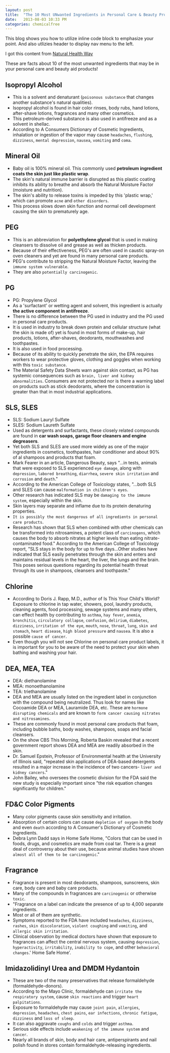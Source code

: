 ```yaml
---
layout: post
title:  "The 10 Most UNwanted Ingredients in Personal Care & Beauty Products"
date:   2013-08-03 10:33 PM
categories: chemicalfree
---
```


This blog shows you how to utilize inline code block to emphasize your point. And also utlizies header to display nav menu to the left.

I got this content from [Natural Health Way][1]


These are facts about 10 of the most unwanted ingredients that may be in your personal care and beauty aid products!

## Isopropyl Alcohol

* This is a solvent and denaturant (`poisonous substance` that changes another substance's natural qualities).
* Isopropyl alcohol is found in hair color rinses, body rubs, hand lotions, after-shave lotions, fragrances and many other cosmetics.
* This petroleum-derived substance is also used in antifreeze and as a solvent in shellac.
* According to A Consumers Dictionary of Cosmetic Ingredients, inhalation or ingestion of the vapor may cause `headaches`, `flushing`, `dizziness`, `mental depression`, `nausea`, `vomiting` and `coma`.

## Mineral Oil
* Baby oil is 100% mineral oil. This commonly used **petroleum ingredient coats the skin just like plastic wrap**.
* The skin's natural immune barrier is disrupted as this plastic coating inhibits its ability to breathe and absorb the Natural Moisture Factor (moisture and nutrition).
* The skin's ability to release toxins is impeded by this 'plastic wrap,' which can promote `acne` and `other disorders`.
* This process slows down skin function and normal cell development causing the skin to prematurely age.

## PEG
* This is an abbreviation for **polyethylene glycol** that is used in making cleansers to dissolve oil and grease as well as thicken products.
* Because of their effectiveness, PEG's are often used in caustic spray-on oven cleaners and yet are found in many personal care products.
* PEG's contribute to stripping the Natural Moisture Factor, leaving the `immune system vulnerable`.
* They are also `potentially carcinogenic`.

## PG
* PG: Propylene Glycol
* As a 'surfactant' or wetting agent and solvent, this ingredient is actually **the active component in antifreeze**.
* There is no difference between the PG used in industry and the PG used in personal care products.
* It is used in industry to break down protein and cellular structure (what the skin is made of) yet is found in most forms of make-up, hair products, lotions, after-shaves, deodorants, mouthwashes and toothpastes.
* It is also used in food processing.
* Because of its ability to quickly penetrate the skin, the EPA requires workers to wear protective gloves, clothing and goggles when working with this `toxic substance`.
* The Material Safety Data Sheets warn against skin contact, as PG has systemic consequences such as `brain, liver and kidney abnormalities`. Consumers are not protected nor is there a warning label on products such as stick deodorants, where the concentration is greater than that in most industrial applications.

## SLS, SLES
* SLS: Sodium Lauryl Sulfate
* SLES: Sodium Laureth Sulfate
* Used as detergents and surfactants, these closely related compounds are found in **car wash soaps, garage floor cleaners and engine degreasers**.
* Yet both SLS and SLES are used more widely as one of the major ingredients in cosmetics, toothpastes, hair conditioner and about 90% of al shampoos and products that foam.
* Mark Fearer in an article, Dangerous Beauty, says "...in tests, animals that were exposed to SLS experienced `eye damage`, along with `depression`, `labored breathing`, `diarrhea`, `severe skin irritation` and `corrosion` and `death`."
* According to the American College of Toxicology states, "...both SLS and SLES can cause `malformation in children's eyes`.
* Other research has indicated SLS may be `damaging to the immune system`, especially within the skin.
* Skin layers may separate and inflame due to its protein denaturing properties.
* `It is possibly the most dangerous of all ingredients in personal care products`.
* Research has shown that SLS when combined with other chemicals can be transformed into nitrosamines, a potent class of `carcinogens`, which causes the body to absorb nitrates at higher levels than eating nitrate-contaminated food." According to the American College of Toxicology report, "SLS stays in the body for up to five days...Other studies have indicated that SLS easily penetrates through the skin and enters and maintains residual levels in the heart, the liver, the lungs and the brain. This poses serious questions regarding its potential health threat through its use in shampoos, cleansers and toothpaste."

## Chlorine
* According to Doris J. Rapp, M.D., author of Is This Your Child's World? Exposure to chlorine in tap water, showers, pool, laundry products, cleaning agents, food processing, sewage systems and many others, can effect health by contributing to `asthma`, `hay fever`, `anemia`, `bronchitis`, `circulatory collapse`, `confusion`, `delirium`, `diabetes`, `dizziness`, `irritation of the eye`, `mouth`, `nose`, `throat`, `lung`, `skin and stomach`, `heart disease`, `high blood pressure` and `nausea`. It is also a possible `cause of cancer`.
* Even though you will not see Chlorine on personal care product labels, it is important for you to be aware of the need to protect your skin when bathing and washing your hair.

## DEA, MEA, TEA
* DEA: diethanolamine
* MEA: monoethanolamine
* TEA: triethanolamine
* DEA and MEA are usually listed on the ingredient label in conjunction with the compound being neutralized. Thus look for names like Cocoamide DEA or MEA, Lauramide DEA, etc. These are `hormone disrupting chemicals` and are known to `form cancer causing nitrates and nitrosamines`.
* These are commonly found in most personal care products that foam, including bubble baths, body washes, shampoos, soaps and facial cleansers.
* On the show CBS This Morning, Roberta Baskin revealed that a recent government report shows DEA and MEA are readily absorbed in the skin.
* Dr. Samuel Epstein, Professor of Environmental health at the University of Illinois said, "repeated skin applications of DEA-based detergents resulted in a major increase in the incidence of two cancers- `liver and kidney cancers`."
* John Bailey, who oversees the cosmetic division for the FDA said the new study is especially important since "the risk equation changes significantly for children."

## FD&C Color Pigments
* Many color pigments cause skin sensitivity and irritation.
* Absorption of certain colors can cause `depletion of oxygen` in the body and even `death` according to A Consumer's Dictionary of Cosmetic Ingredients.
* Debra Lynn Dadd says in Home Safe Home, "Colors that can be used in foods, drugs, and cosmetics are made from coal tar. There is a great deal of controversy about their use, because animal studies have shown `almost all of them to be carcinogenic`."

## Fragrance
* Fragrance is present in most deodorants, shampoos, sunscreens, skin care, body care and baby care products.
* Many of the compounds in fragrances are `carcinogenic` or otherwise `toxic`.
* "Fragrance on a label can indicate the presence of up to 4,000 separate ingredients.
* Most or all of them are synthetic.
* Symptoms reported to the FDA have included `headaches`, `dizziness`, `rashes`, `skin discoloration`, `violent coughing` and `vomiting`, and `allergic skin irritation`.
* Clinical observation by medical doctors have shown that exposure to fragrances can affect the central nervous system, causing `depression`, `hyperactivity`, `irritability`, `inability to cope`, and other `behavioral changes`.' Home Safe Home'.

## Imidazolidinyl Urea and DMDM Hydantoin
* These are two of the many preservatives that release formaldehyde (formaldehyde-donors).
* According to the Mayo Clinic, formaldehyde can `irritate the respiratory system`, cause `skin reactions` and trigger `heart palpitations`.
* Exposure to formaldehyde may cause `joint pain`, `allergies`, `depression`, `headaches`, `chest pains`, `ear infections`, `chronic fatigue`, `dizziness` and `loss of sleep`.
* It can also aggravate `coughs` and `colds` and trigger `asthma`.
* Serious side effects include `weakening of the immune system` and `cancer`.
* Nearly all brands of skin, body and hair care, antiperspirants and nail polish found in stores contain formaldehyde-releasing ingredients.


[1]: http://www.naturalhealthway.com/articles/chemicals/chemicals.html
